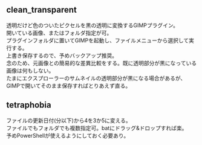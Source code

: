 ## clean_transparent

透明だけど色のついたピクセルを黒の透明に変換するGIMPプラグイン。<br>
開いている画像、またはフォルダ指定が可。<br>
プラグインフォルダに置いてGIMPを起動し、ファイルメニューから選択して実行する。<br>
上書き保存するので、予めバックアップ推奨。<br>
念のため、元画像との簡易的な差異比較をする。既に透明部分が黒になっている画像は何もしない。<br>
たまにエクスプローラーのサムネイルの透明部分が黒になる場合があるが、GIMPで開いてそのまま保存すればとりあえず直る。

## tetraphobia

ファイルの更新日付(分以下)から4を3か5に変える。<br>
ファイルでもフォルダでも複数指定可。batにドラッグ&ドロップすれば楽。<br>
予めPowerShellが使えるようにしておく必要あり。
